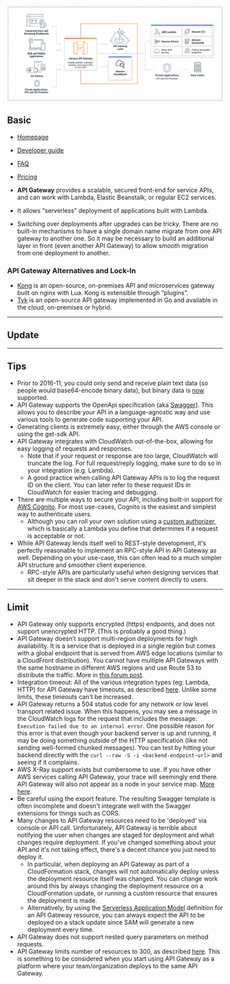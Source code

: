 ![api-gateway](img/api-gateway.png)
## Basic
- [Homepage](https://aws.amazon.com/api-gateway/) 
- [Developer guide](http://docs.aws.amazon.com/apigateway/latest/developerguide/) 
- [FAQ](https://aws.amazon.com/api-gateway/faqs/) 
- [Pricing](https://aws.amazon.com/api-gateway/pricing/)

- **API Gateway** provides a scalable, secured front-end for service APIs, and can work with Lambda, Elastic Beanstalk, or regular EC2 services.
- It allows “serverless” deployment of applications built with Lambda.
- Switching over deployments after upgrades can be tricky. There are no built-in mechanisms to have a single domain name migrate from one API gateway to another one. So it may be necessary to build an additional layer in front (even another API Gateway) to allow smooth migration from one deployment to another.
### API Gateway Alternatives and Lock-In
-   [Kong](https://getkong.org) is an open-source, on-premises API and microservices gateway built on nginx with Lua. Kong is extensible through “plugins”.
-   [Tyk](https://tyk.io) is an open-source API gateway implemented in Go and available in the cloud, on-premises or hybrid.
---
## Update
---
## Tips
- Prior to 2016-11, you could only send and receive plain text data (so people would base64-encode binary data), but binary data is [now](https://aws.amazon.com/about-aws/whats-new/2016/11/binary-data-now-supported-by-api-gateway/) supported.
- API Gateway supports the OpenApi specification (aka [Swagger](https://swagger.io/)). This allows you to describe your API in a language-agnostic way and use various tools to generate code supporting your API.
- Generating clients is extremely easy, either through the AWS console or using the get-sdk API.
- API Gateway integrates with CloudWatch out-of-the-box, allowing for easy logging of requests and responses.
	- Note that if your request or response are too large, CloudWatch will truncate the log. For full request/reply logging, make sure to do so in your integration (e.g. Lambda).
    - A good practice when calling API Gateway APIs is to log the request ID on the client. You can later refer to these request IDs in CloudWatch for easier tracing and debugging.
- There are multiple ways to secure your API, including built-in support for [AWS Cognito](http://docs.aws.amazon.com/apigateway/latest/developerguide/apigateway-integrate-with-cognito.html). For most use-cases, Cognito is the easiest and simplest way to authenticate users.
	- Although you can roll your own solution using a [custom authorizer](http://docs.aws.amazon.com/apigateway/latest/developerguide/use-custom-authorizer.html), which is basically a Lambda you define that determines if a request is acceptable or not.
- While API Gateway lends itself well to REST-style development, it's perfectly reasonable to implement an RPC-style API in API Gateway as well. Depending on your use-case, this can often lead to a much simpler API structure and smoother client experience.
	- RPC-style APIs are particularly useful when designing services that sit deeper in the stack and don't serve content directly to users.
---
## Limit
- API Gateway only supports encrypted (https) endpoints, and does not support unencrypted HTTP. (This is probably a good thing.)
- API Gateway doesn’t support multi-region deployments for high availability. It is a service that is deployed in a single region but comes with a global endpoint that is served from AWS edge locations (similar to a CloudFront distribution). You cannot have multiple API Gateways with the same hostname in different AWS regions and use Route 53 to distribute the traffic. More in [this forum post](https://forums.aws.amazon.com/thread.jspa?messageID=735342&#735342).
- Integration timeout: All of the various integration types (eg: Lambda, HTTP) for API Gateway have timeouts, as described [here](http://docs.aws.amazon.com/apigateway/latest/developerguide/limits.html#api-gateway-limits). Unlike some limits, these timeouts can't be increased.
- API Gateway returns a 504 status code for any network or low level transport related issue. When this happens, you may see a message in the CloudWatch logs for the request that includes the message: `Execution failed due to an internal error`. One possible reason for this error is that even though your backend server is up and running, it may be doing something outside of the HTTP specification (like not sending well-formed chunked messages). You can test by hitting your backend directly with the `curl --raw -S -i <backend-endpoint-url>` and seeing if it complains.
- AWS X-Ray support exists but cumbersome to use. If you have other AWS services calling API Gateway, your trace will seemingly end there. API Gateway will also not appear as a node in your service map. [More here](http://docs.aws.amazon.com/xray/latest/devguide/xray-services-apigateway.html).
- Be careful using the export feature. The resulting Swagger template is often incomplete and doesn't integrate well with the Swagger extensions for things such as CORS.
- Many changes to API Gateway resources need to be 'deployed' via console or API call. Unfortunately, API Gateway is terrible about notifying the user when changes are staged for deployment and what changes require deployment. If you've changed something about your API and it's not taking effect, there's a decent chance you just need to deploy it.
    -   In particular, when deploying an API Gateway as part of a CloudFormation stack, changes will not automatically deploy unless the deployment resource itself was changed. You can change work around this by always changing the deployment resource on a CloudFormation update, or running a custom resource that ensures the deployment is made.
    -   Alternatively, by using the [Serverless Application Model](https://github.com/awslabs/serverless-application-model) definition for an API Gateway resource, you can always expect the API to be deployed on a stack update since SAM will generate a new deployment every time.
-  API Gateway does not support nested query parameters on method requests.
-  API Gateway limits number of resources to 300, as described [here](http://docs.aws.amazon.com/apigateway/latest/developerguide/limits.html#api-gateway-limits). This is something to be considered when you start using API Gateway as a platform where your team/organization deploys to the same API Gateway.
